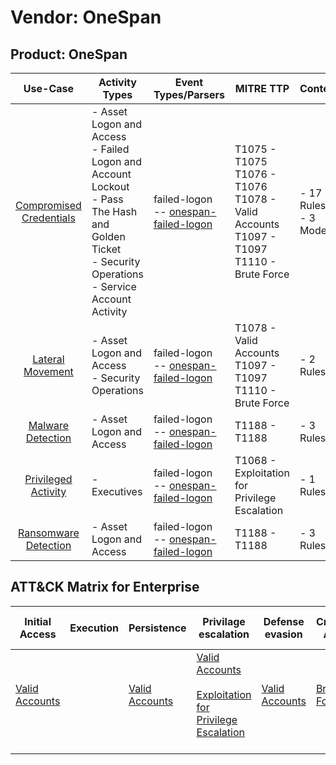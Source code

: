 Vendor: OneSpan
===============
Product: OneSpan
----------------
|                                 Use-Case                                  | Activity Types                                                                                                                                             | Event Types/Parsers                                                                               | MITRE TTP                                                                                            | Content                    |
|:-------------------------------------------------------------------------:| ---------------------------------------------------------------------------------------------------------------------------------------------------------- | ------------------------------------------------------------------------------------------------- | ---------------------------------------------------------------------------------------------------- | -------------------------- |
| [Compromised Credentials](../UseCases/usecase_compromised_credentials.md) | - Asset Logon and Access<br>- Failed Logon and Account Lockout<br>- Pass The Hash and Golden Ticket<br>- Security Operations<br>- Service Account Activity |  failed-logon<br> -- [onespan-failed-logon](../Parsers/parserContent_onespan-failed-logon.md)<br> | T1075 - T1075<br>T1076 - T1076<br>T1078 - Valid Accounts<br>T1097 - T1097<br>T1110 - Brute Force<br> |  - 17 Rules<br> - 3 Models |
|        [Lateral Movement](../UseCases/usecase_lateral_movement.md)        | - Asset Logon and Access<br>- Security Operations                                                                                                          |  failed-logon<br> -- [onespan-failed-logon](../Parsers/parserContent_onespan-failed-logon.md)<br> | T1078 - Valid Accounts<br>T1097 - T1097<br>T1110 - Brute Force<br>                                   |  - 2 Rules<br>             |
|       [Malware Detection](../UseCases/usecase_malware_detection.md)       | - Asset Logon and Access                                                                                                                                   |  failed-logon<br> -- [onespan-failed-logon](../Parsers/parserContent_onespan-failed-logon.md)<br> | T1188 - T1188<br>                                                                                    |  - 3 Rules<br>             |
|     [Privileged Activity](../UseCases/usecase_privileged_activity.md)     | - Executives                                                                                                                                               |  failed-logon<br> -- [onespan-failed-logon](../Parsers/parserContent_onespan-failed-logon.md)<br> | T1068 - Exploitation for Privilege Escalation<br>                                                    |  - 1 Rules<br>             |
|    [Ransomware Detection](../UseCases/usecase_ransomware_detection.md)    | - Asset Logon and Access                                                                                                                                   |  failed-logon<br> -- [onespan-failed-logon](../Parsers/parserContent_onespan-failed-logon.md)<br> | T1188 - T1188<br>                                                                                    |  - 3 Rules<br>             |

ATT&CK Matrix for Enterprise
----------------------------
| Initial Access                                                      | Execution | Persistence                                                         | Privilage escalation                                                                                                                                          | Defense evasion                                                     | Credential Access                                                | Discovery | Lateral Movement | Collection | Command and Control | Exfiltration | Impact |
| ------------------------------------------------------------------- | --------- | ------------------------------------------------------------------- | ------------------------------------------------------------------------------------------------------------------------------------------------------------- | ------------------------------------------------------------------- | ---------------------------------------------------------------- | --------- | ---------------- | ---------- | ------------------- | ------------ | ------ |
| [Valid Accounts](https://attack.mitre.org/techniques/T1078)<br><br> |           | [Valid Accounts](https://attack.mitre.org/techniques/T1078)<br><br> | [Valid Accounts](https://attack.mitre.org/techniques/T1078)<br><br>[Exploitation for Privilege Escalation](https://attack.mitre.org/techniques/T1068)<br><br> | [Valid Accounts](https://attack.mitre.org/techniques/T1078)<br><br> | [Brute Force](https://attack.mitre.org/techniques/T1110)<br><br> |           |                  |            |                     |              |        |